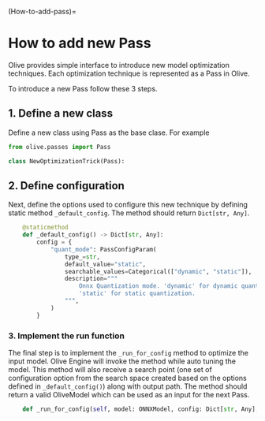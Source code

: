 (How-to-add-pass)=
# How to add new Pass

Olive provides simple interface to introduce new model optimization techniques. Each optimization technique is
represented as a Pass in Olive.

To introduce a new Pass follow these 3 steps.

## 1. Define a new class

Define a new class using Pass as the base clase. For example

```python
from olive.passes import Pass

class NewOptimizationTrick(Pass):

```

## 2. Define configuration

Next, define the options used to configure this new technique by defining static method `_default_config`. The method should
return `Dict[str, Any]`.

```python
    @staticmethod
    def _default_config() -> Dict[str, Any]:
        config = {
            "quant_mode": PassConfigParam(
                type_=str,
                default_value="static",
                searchable_values=Categorical(["dynamic", "static"]),
                description="""
                    Onnx Quantization mode. 'dynamic' for dynamic quantization,
                    'static' for static quantization.
                """,
            )
        }

```

### 3. Implement the run function

The final step is to implement the `_run_for_config` method to optimize the input model. Olive Engine will invoke the
method while auto tuning the model. This method will also receive a search point (one set of configuration option from
the search space created based on the options defined in `_default_config()`) along with output path. The method
should return a valid OliveModel which can be used as an input for the next Pass.

```python
    def _run_for_config(self, model: ONNXModel, config: Dict[str, Any], output_model_path: str) -> ONNXModel:
```
